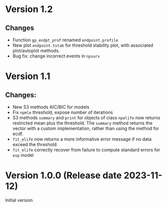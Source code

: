
# Version 1.2

## Changes

- Function `gp_endpt_prof` renamed `endpoint.profile`
- New plot `endpoint.tstab` for threshold stability plot, with associated plot/autoplot methods.
- Bug fix: change incorrect events in `npsurv`

# Version 1.1

## Changes: 

- New S3 methods AIC/BIC for models
- Fix `npmle` threshold, expose number of iterations
- S3 methods `summary` and `print` for objects of class `npelife` now returns restricted mean plus the threshold. The `summary` method returns the vector with a custom implementation, rather than using the method for ecdf.
- `fit_elife` now returns a more informative error message if no data exceed the threshold.
- `fit_elife` correctly recover from failure to compute standard errors for `exp` model

# Version 1.0.0  (Release date 2023-11-12)

Initial version

